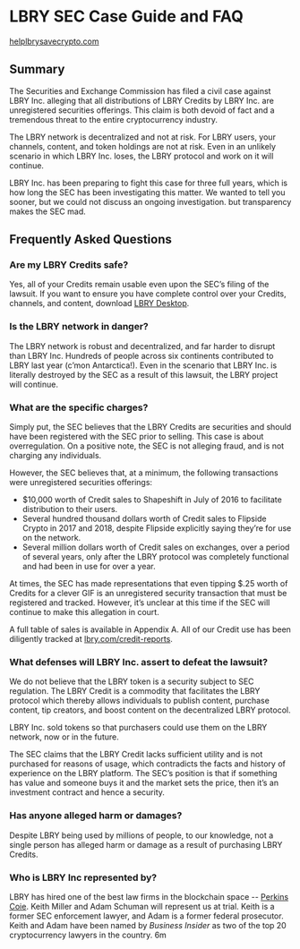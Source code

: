 # LBRY SEC Case Guide and FAQ

[helplbrysavecrypto.com](https://www.helplbrysavecrypto.com/)

## Summary

The Securities and Exchange Commission has filed a civil case against LBRY Inc. alleging that all distributions of LBRY Credits by LBRY Inc. are unregistered securities offerings. This claim is both devoid of fact and a tremendous threat to the entire cryptocurrency industry.

The LBRY network is decentralized and not at risk. For LBRY users, your channels, content, and token holdings are not at risk. Even in an unlikely scenario in which LBRY Inc. loses, the LBRY protocol and work on it will continue.

LBRY Inc. has been preparing to fight this case for three full years, which is how long the SEC has been investigating this matter. We wanted to tell you sooner, but we could not discuss an ongoing investigation.  but transparency makes the SEC mad.

## Frequently Asked Questions

### Are my LBRY Credits safe?

Yes, all of your Credits remain usable even upon the SEC’s filing of the lawsuit. If you want to ensure you have complete control over your Credits, channels, and content, download [LBRY Desktop](http://lbry.com/get).

### Is the LBRY network in danger?

The LBRY network is robust and decentralized, and far harder to disrupt than LBRY Inc. Hundreds of people across six continents contributed to LBRY last year (c’mon Antarctica!). Even in the scenario that LBRY Inc. is literally destroyed by the SEC as a result of this lawsuit, the LBRY project will continue.

### What are the specific charges?

Simply put, the SEC believes that the LBRY Credits are securities and should have been registered with the SEC prior to selling.  This case is about overregulation.  On a positive note, the SEC is not alleging fraud, and is not charging any individuals.

However, the SEC believes that, at a minimum, the following transactions were unregistered securities offerings:

- $10,000 worth of Credit sales to Shapeshift in July of 2016 to facilitate distribution to their users.
- Several hundred thousand dollars worth of Credit sales to Flipside Crypto in 2017 and 2018, despite Flipside explicitly saying they’re for use on the network.
- Several million dollars worth of Credit sales on exchanges, over a period of several years, only after the LBRY protocol was completely functional and had been in use for over a year.

At times, the SEC has made representations that even tipping $.25 worth of Credits for a clever GIF is an unregistered security transaction that must be registered and tracked. However, it’s unclear at this time if the SEC will continue to make this allegation in court.

A full table of sales is available in Appendix A. All of our Credit use has been diligently tracked at [lbry.com/credit-reports](https://lbry.com/credit-reports).

### What defenses will LBRY Inc. assert to defeat the lawsuit?

We do not believe that the LBRY token is a security subject to SEC regulation. The LBRY Credit is a commodity that facilitates the LBRY protocol which thereby allows individuals to publish content, purchase content, tip creators, and boost content on the decentralized LBRY protocol.

LBRY Inc. sold tokens so that purchasers could use them on the LBRY network, now or in the future.

The SEC claims that the LBRY Credit lacks sufficient utility and is not purchased for reasons of usage, which contradicts the facts and history of experience on the LBRY platform. The SEC’s position is that if something has value and someone buys it and the market sets the price, then it’s an investment contract and hence a security.

### Has anyone alleged harm or damages?

Despite LBRY being used by millions of people, to our knowledge, not a single person has alleged harm or damage as a result of purchasing LBRY Credits.

### Who is LBRY Inc represented by?

LBRY has hired one of the best law firms in the blockchain space -- [Perkins Coie](https://www.perkinscoie.com/en/).  Keith Miller and Adam Schuman will represent us at trial. Keith is a former SEC enforcement lawyer, and Adam is a former federal prosecutor.  Keith and Adam have been named by *Business Insider* as two of the top 20 cryptocurrency lawyers in the country.
6m
